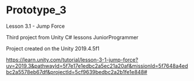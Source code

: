 # Prototype_3
Lesson 3.1 - Jump Force

Third project from Unity C# lessons JuniorProgrammer

Project created on the Unity 2019.4.5f1

https://learn.unity.com/tutorial/lesson-3-1-jump-force?uv=2019.3&pathwayId=5f7e17e1edbc2a5ec21a20af&missionId=5f7648a4edbc2a5578eb67df&projectId=5cf9639bedbc2a2b1fe1e848#
